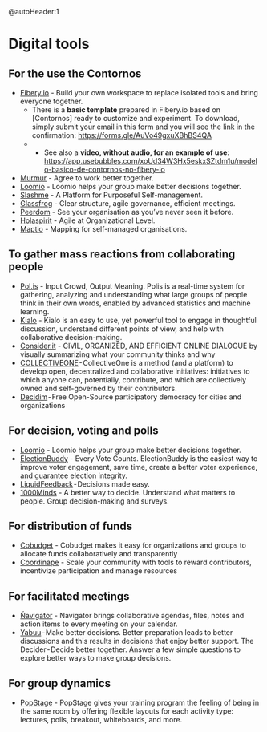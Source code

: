 @autoHeader:1

# Digital tools

## For the use the Contornos
- [Fibery.io](fibery.io/) - Build your own workspace to replace isolated tools and bring everyone together.
  - There is a **basic template** prepared in Fibery.io based on [Contornos] ready to customize and experiment. To download, simply submit your email in this form and you will see the link in the confirmation: https://forms.gle/AuVo49gxuXBhBS4QA
  -   - See also a **video, without audio, for an example of use**: https://app.usebubbles.com/xoUd34W3Hx5eskxSZtdm1u/modelo-basico-de-contornos-no-fibery-io
- [Murmur](https://www.murmur.com/) - Agree to work better together.
- [Loomio](https://www.loomio.org/) - Loomio helps your group make better decisions together.
- [Slashme](slashme.com) - A Platform for Purposeful Self-management.
- [Glassfrog](https://www.glassfrog.com/) - Clear structure, agile governance, efficient meetings.
- [Peerdom](https://peerdom.org/) - See your organisation as you’ve never seen it before.
- [Holaspirit](https://www.holaspirit.com/) - Agile at Organizational Level.
- [Maptio](https://www.maptio.com/) - Mapping for self-managed organisations.

## To gather mass reactions from collaborating people
- [Pol.is](https://pol.is/) -  Input Crowd, Output Meaning. Polis is a real-time system for gathering, analyzing and understanding what large groups of people think in their own words, enabled by advanced statistics and machine learning.
- [Kialo](https://www.kialo.com) - Kialo is an easy to use, yet powerful tool to engage in thoughtful discussion, understand different points of view, and help with collaborative decision-making.
- [Consider.it](https://consider.it/) - CIVIL, ORGANIZED, AND EFFICIENT ONLINE DIALOGUE by visually summarizing what your community thinks and why
- [COLLECTIVEONE](https://www.collectiveone.org/#/landing) - CollectiveOne is a method (and a platform) to develop open, decentralized and collaborative initiatives: initiatives to which anyone can, potentially, contribute, and which are collectively owned and self-governed by their contributors.
- [Decidim](https://decidim.org/) - Free Open-Source participatory democracy for cities and organizations

## For decision, voting and polls
- [Loomio](https://www.loomio.org/) - Loomio helps your group make better decisions together.
- [ElectionBuddy](https://electionbuddy.com/) - Every Vote Counts. ElectionBuddy is the easiest way to improve voter engagement, save time, create a better voter experience, and guarantee election integrity.
- [LiquidFeedback](https://liquidfeedback.org/index.en.html) - Decisions made easy.
- [1000Minds](https://app.1000minds.com) - A better way to decide. Understand what matters to people. Group decision-making and surveys.


## For distribution of funds
- [Cobudget](https://cobudget.co/) - Cobudget makes it easy for organizations and groups to allocate funds collaboratively and transparently
- [Coordinape](https://coordinape.com/) - Scale your community with tools to reward contributors, incentivize participation and manage resources

## For facilitated meetings
- [Ńavigator](https://navigator.com/) - Navigator brings collaborative agendas, files, notes and action items to every meeting on your calendar.
- [Yabuu](https://yabbu.com/) - Make better decisions. Better preparation leads to better discussions and this results in decisions that enjoy better support.
The Decider - Decide better together. Answer a few simple questions to explore better ways to make group decisions.

## For group dynamics
- [PopStage](https://popstage.com/) - PopStage gives your training program the feeling of being in the same room by offering flexible layouts for each activity type: lectures, polls, breakout, whiteboards, and more.

